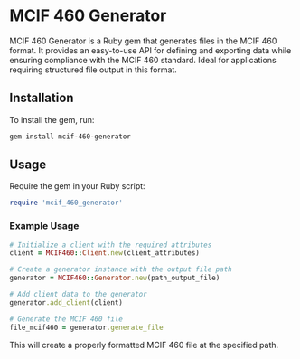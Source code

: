 # MCIF 460 Generator

MCIF 460 Generator is a Ruby gem that generates files in the MCIF 460 format. It provides an easy-to-use API for defining and exporting data while ensuring compliance with the MCIF 460 standard. Ideal for applications requiring structured file output in this format.

## Installation

To install the gem, run:

```sh
gem install mcif-460-generator
```

## Usage

Require the gem in your Ruby script:

```ruby
require 'mcif_460_generator'
```

### Example Usage

```ruby
# Initialize a client with the required attributes
client = MCIF460::Client.new(client_attributes)

# Create a generator instance with the output file path
generator = MCIF460::Generator.new(path_output_file)

# Add client data to the generator
generator.add_client(client)

# Generate the MCIF 460 file
file_mcif460 = generator.generate_file
```

This will create a properly formatted MCIF 460 file at the specified path.
